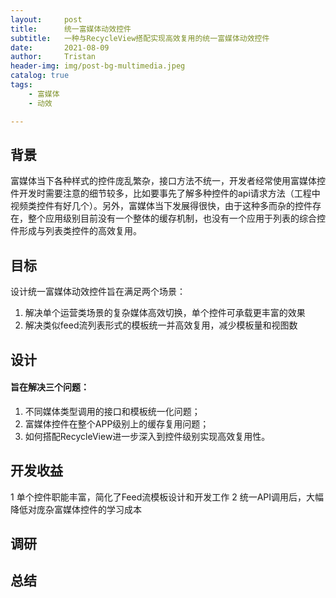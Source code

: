 ```yaml
---
layout:     post
title:      统一富媒体动效控件
subtitle:   一种与RecycleView搭配实现高效复用的统一富媒体动效控件
date:       2021-08-09
author:     Tristan
header-img: img/post-bg-multimedia.jpeg
catalog: true
tags:
    - 富媒体
    - 动效

---
```


## 背景
富媒体当下各种样式的控件庞乱繁杂，接口方法不统一，开发者经常使用富媒体控件开发时需要注意的细节较多，比如要事先了解多种控件的api请求方法（工程中视频类控件有好几个）。另外，富媒体当下发展得很快，由于这种多而杂的控件存在，整个应用级别目前没有一个整体的缓存机制，也没有一个应用于列表的综合控件形成与列表类控件的高效复用。

## 目标
设计统一富媒体动效控件旨在满足两个场景：
1. 解决单个运营类场景的复杂媒体高效切换，单个控件可承载更丰富的效果
2. 解决类似feed流列表形式的模板统一并高效复用，减少模板量和视图数

## 设计
#### 旨在解决三个问题：
1. 不同媒体类型调用的接口和模板统一化问题；
2. 富媒体控件在整个APP级别上的缓存复用问题；
3. 如何搭配RecycleView进一步深入到控件级别实现高效复用性。

## 开发收益
1 单个控件职能丰富，简化了Feed流模板设计和开发工作
2 统一API调用后，大幅降低对庞杂富媒体控件的学习成本

## 调研


## 总结
